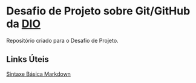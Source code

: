 # Desafio de Projeto sobre Git/GitHub da [DIO](https://www.dio.me/)
Repositório criado para o Desafio de Projeto.

## Links Úteis
[Sintaxe Básica Markdown](https://www.markdownguide.org/basic-syntax/)
